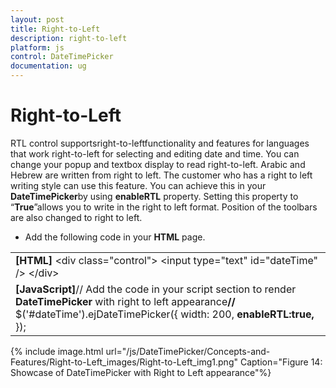 ```yaml
---
layout: post
title: Right-to-Left
description: right-to-left
platform: js
control: DateTimePicker
documentation: ug
---
```


# Right-to-Left

RTL control supportsright-to-leftfunctionality and features for languages that work right-to-left for selecting and editing date and time. You can change your popup and textbox display to read right-to-left. Arabic and Hebrew are written from right to left. The customer who has a right to left writing style can use this feature. You can achieve this in your **DateTimePicker**by using **enableRTL** property. Setting this property to “**True**”allows you to write in the right to left format. Position of the toolbars are also changed to right to left.

* Add the following code in your **HTML** page.



<table>
<tr>
<td>
<b> [HTML]    </b>   &lt;div class="control"&gt;        &lt;input type="text" id="dateTime" /&gt;    &lt;/div&gt;</td></tr>
<tr>
<td>
<b>[JavaScript]</b>// Add the code in your script section to render <b>DateTimePicker</b> with right to left appearance<b>//</b>            $('#dateTime').ejDateTimePicker({                width: 200,<b>                enableRTL:true,</b>            });</td></tr>
</table>
{% include image.html url="/js/DateTimePicker/Concepts-and-Features/Right-to-Left_images/Right-to-Left_img1.png" Caption="Figure 14: Showcase of DateTimePicker with Right to Left appearance"%}

